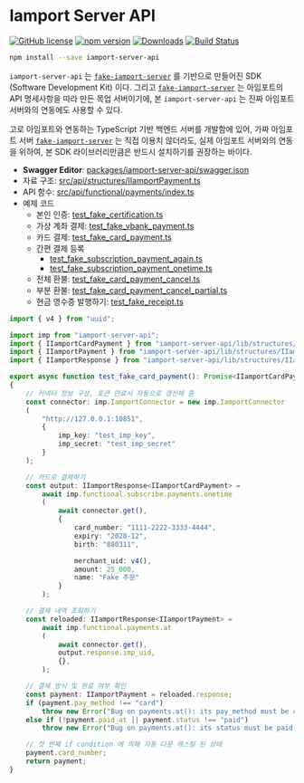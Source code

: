 # Iamport Server API
[![GitHub license](https://img.shields.io/badge/license-MIT-blue.svg)](https://github.com/samchon/payments/LICENSE)
[![npm version](https://badge.fury.io/js/iamport-server-api.svg)](https://www.npmjs.com/package/iamport-server-api)
[![Downloads](https://img.shields.io/npm/dm/iamport-server-api.svg)](https://www.npmjs.com/package/iamport-server-api)
[![Build Status](https://github.com/samchon/payments/workflows/build/badge.svg)](https://github.com/samchon/payments/actions?query=workflow%3Abuild)

```bash
npm install --save iamport-server-api
```

`iamport-server-api` 는 [`fake-iamport-server`](https://github.com/samchon/payments/tree/master/packages/fake-iamport-server) 를 기반으로 만들어진 SDK (Software Development Kit) 이다. 그리고 [`fake-iamport-server`](https://github.com/samchon/payments/tree/master/packages/fake-iamport-server) 는 아임포트의 API 명세사항을 따라 만든 목업 서버이기에, 본 `iamport-server-api` 는 진짜 아임포트 서버와의 연동에도 사용할 수 있다.

고로 아임포트와 연동하는 TypeScript 기반 백엔드 서버를 개발함에 있어, 가짜 아임포트 서버 [`fake-iamport-server`](https://github.com/samchon/payments/tree/master/packages/fake-iamport-server) 는 직접 이용치 않더라도, 실제 아임포트 서버와의 연동을 위하여, 본 SDK 라이브러리만큼은 반드시 설치하기를 권장하는 바이다.

  - **Swagger Editor**: [packages/iamport-server-api/swagger.json](https://editor.swagger.io/?url=https%3A%2F%2Fraw.githubusercontent.com%2Fsamchon%2Fpayments%2Fmaster%2Fpackages%2Fiamport-server-api%2Fswagger.json)
  - 자료 구조: [src/api/structures/IIamportPayment.ts](https://github.com/samchon/payments/tree/master/packages/fake-iamport-server/src/api/structures/IIamportPayment.ts)
  - API 함수: [src/api/functional/payments/index.ts](https://github.com/samchon/payments/tree/master/packages/fake-iamport-server/src/api/functional/payments/index.ts)
  - 예제 코드
    - 본인 인증: [test_fake_certification.ts](https://github.com/samchon/payments/tree/master/packages/fake-iamport-server/test/features/test_fake_certification.ts)
    - 가상 계좌 결제: [test_fake_vbank_payment.ts](https://github.com/samchon/payments/tree/master/packages/fake-iamport-server/test/features/test_fake_vbank_payment.ts)
    - 카드 결제: [test_fake_card_payment.ts](https://github.com/samchon/payments/tree/master/packages/fake-iamport-server/test/features/test_fake_card_payment.ts)
    - 간편 결제 등록
      - [test_fake_subscription_payment_again.ts](https://github.com/samchon/payments/tree/master/packages/fake-iamport-server/test/features/test_fake_subscription_payment_again.ts)
      - [test_fake_subscription_payment_onetime.ts](https://github.com/samchon/payments/tree/master/packages/fake-iamport-server/test/features/test_fake_subscription_payment_onetime.ts)
    - 전체 환불: [test_fake_card_payment_cancel.ts](https://github.com/samchon/payments/tree/master/packages/fake-iamport-server/test/features/test_fake_card_payment_cancel.ts)
    - 부분 환불: [test_fake_card_payment_cancel_partial.ts](https://github.com/samchon/payments/tree/master/packages/fake-iamport-server/test/features/test_fake_card_payment_cancel_partial.ts)
    - 현금 영수증 발행하기: [test_fake_receipt.ts](https://github.com/samchon/payments/tree/master/packages/fake-iamport-server/test/features/test_fake_receipt.ts)

```typescript
import { v4 } from "uuid";

import imp from "iamport-server-api";
import { IIamportCardPayment } from "iamport-server-api/lib/structures/IIamportCardPayment";
import { IIamportPayment } from "iamport-server-api/lib/structures/IIamportPayment";
import { IIamportResponse } from "iamport-server-api/lib/structures/IIamportResponse";

export async function test_fake_card_payment(): Promise<IIamportCardPayment>
{
    // 커넥터 정보 구성, 토큰 만료시 자동으로 갱신해 줌
    const connector: imp.IamportConnector = new imp.IamportConnector
    (
        "http://127.0.0.1:10851",
        {
            imp_key: "test_imp_key",
            imp_secret: "test_imp_secret"
        }
    );

    // 카드로 결제하기
    const output: IIamportResponse<IIamportCardPayment> = 
        await imp.functional.subscribe.payments.onetime
        (
            await connector.get(),
            {
                card_number: "1111-2222-3333-4444",
                expiry: "2028-12",
                birth: "880311",

                merchant_uid: v4(),
                amount: 25_000,
                name: "Fake 주문"
            }
        );

    // 결제 내역 조회하기
    const reloaded: IIamportResponse<IIamportPayment> = 
        await imp.functional.payments.at
        (
            await connector.get(),
            output.response.imp_uid,
            {},
        );

    // 결제 방식 및 완료 여부 확인
    const payment: IIamportPayment = reloaded.response;
    if (payment.pay_method !== "card")
        throw new Error("Bug on payments.at(): its pay_method must be card.");
    else if (!payment.paid_at || payment.status !== "paid")
        throw new Error("Bug on payments.at(): its status must be paid.");

    // 첫 번째 if condition 에 의해 자동 다운 캐스팅 된 상태
    payment.card_number;
    return payment;
}
```
